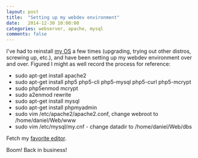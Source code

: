 ```yaml
---
layout: post
title:  "Setting up my webdev environment"
date:   2014-12-30 10:00:00
categories: webserver, apache, mysql
comments: false
---
```


I've had to reinstall [my OS](http://linuxmint.com) a few times (upgrading, trying out other distros, screwing up, etc.), and have been setting up
my webdev environment over and over. Figured I might as well record the process for reference:

- sudo apt-get install apache2
- sudo apt-get install php5 php5-cli php5-mysql php5-curl php5-mcrypt
- sudo php5enmod mcrypt
- sudo a2enmod rewrite
- sudo apt-get install mysql
- sudo apt-get install phpmyadmin
- sudo vim /etc/apache2/apache2.conf, change webroot to /home/daniel/Web/www
- sudo vim /etc/mysql/my.cnf - change datadir to /home/daniel/Web/dbs

Fetch my [favorite editor](http://www.aptana.com/).

Boom! Back in business!
